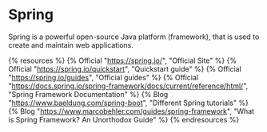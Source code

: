 # Spring

Spring is a powerful open-source Java platform (framework), that is used to create and maintain web applications.

{% resources %}
  {% Official "https://spring.io/", "Official Site" %}
  {% Official "https://spring.io/quickstart", "Quickstart guide" %}
  {% Official "https://spring.io/guides", "Official guides" %}
  {% Official "https://docs.spring.io/spring-framework/docs/current/reference/html/", "Spring Framework Documentation" %}
  {% Blog "https://www.baeldung.com/spring-boot", "Different Spring tutorials" %}
  {% Blog "https://www.marcobehler.com/guides/spring-framework", "What is Spring Framework? An Unorthodox Guide" %}
{% endresources %}
